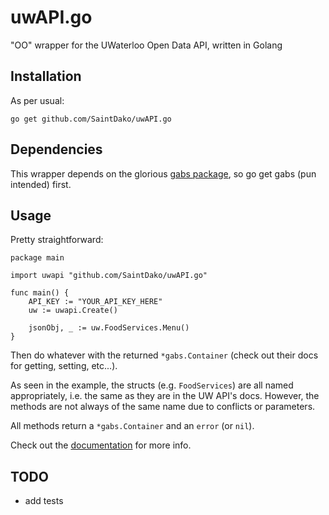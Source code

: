 # uwAPI.go
"OO" wrapper for the UWaterloo Open Data API, written in Golang

## Installation
As per usual:

```
go get github.com/SaintDako/uwAPI.go
```

## Dependencies
This wrapper depends on the glorious [gabs package](https://github.com/Jeffail/gabs), so go get gabs (pun intended) first.

## Usage
Pretty straightforward:

```golang
package main

import uwapi "github.com/SaintDako/uwAPI.go"

func main() {
	API_KEY := "YOUR_API_KEY_HERE"
	uw := uwapi.Create()

	jsonObj, _ := uw.FoodServices.Menu()
}
```

Then do whatever with the returned `*gabs.Container` (check out their docs for getting, setting, etc...).

As seen in the example, the structs (e.g. `FoodServices`) are all named appropriately, i.e. the same as they are in the UW API's docs. However, the methods are not always of the same name due to conflicts or parameters.

All methods return a `*gabs.Container` and an `error` (or `nil`).

Check out the [documentation](https://godoc.org/github.com/SaintDako/uwAPI.go) for more info.

## TODO

- add tests